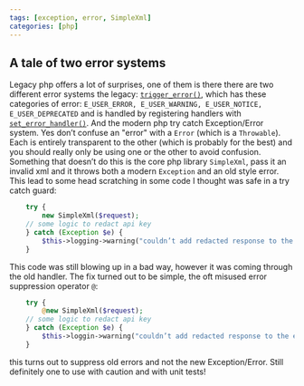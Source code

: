 ```yaml
---
tags: [exception, error, SimpleXml]
categories: [php]
---
```


## A tale of two error systems

Legacy php offers a lot of surprises, one of them is there there are two different error systems the legacy: [`trigger_error()`](https://www.php.net/manual/en/function.trigger-error.php), which has these categories of error:  `E_USER_ERROR, E_USER_WARNING, E_USER_NOTICE, E_USER_DEPRECATED` and is handled by registering handlers with [`set_error_handler()`](https://www.php.net/manual/en/function.set-error-handler.php). And the modern php try catch Exception/Error system. Yes don’t confuse an "error" with a `Error` (which is a `Throwable`).
Each is entirely transparent to the other (which is probably for the best) and you should really only be using one or the other to avoid confusion. Something that doesn’t do this is the core php library `SimpleXml`, pass it an invalid xml and it throws both a modern `Exception` and an old style error. This lead to some head scratching in some code I thought was safe in a try catch guard:

```php
    try {
        new SimpleXml($request);
    // some logic to redact api key
    } catch (Exception $e) {
        $this->logging->warning("couldn’t add redacted response to the error context");
    }
```

This code was still blowing up in a bad way, however it was coming through the old handler. The fix turned out to be simple, the oft misused error suppression operator `@`:

```php
    try {
        @new SimpleXml($request);
    // some logic to redact api key
    } catch (Exception $e) {
        $this->loggin->warning("couldn’t add redacted response to the error context");
    }
```

this turns out to suppress old errors and not the new Exception/Error. Still definitely one to use with caution and with unit tests!